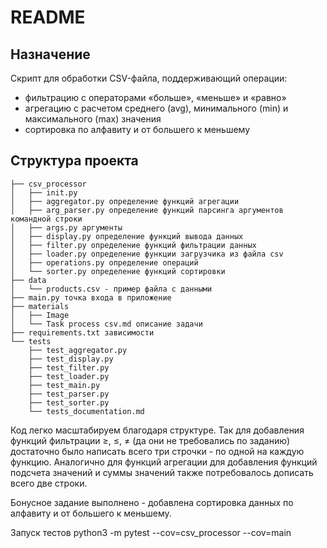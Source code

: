 # README

## Назначение
Скрипт для обработки CSV-файла, поддерживающий операции:

- фильтрацию с операторами «больше», «меньше» и «равно»
- агрегацию с расчетом среднего (avg), минимального (min) и максимального (max) значения
- сортировка по алфавиту и от большего к меньшему

## Структура проекта

```├── README.md
├── csv_processor 
│   ├── init.py
│   ├── aggregator.py определение функций агрегации
│   ├── arg_parser.py определение функций парсинга аргументов командной строки
│   ├── args.py аргументы
│   ├── display.py определение функций вывода данных
│   ├── filter.py определение функций фильтрации данных
│   ├── loader.py определение функции загрузчика из файла csv
│   ├── operations.py определение операций
│   └── sorter.py определение функций сортировки
├── data
│   └── products.csv - пример файла с данными
├── main.py точка входа в приложение
├── materials
│   ├── Image
│   └── Task process csv.md описание задачи
├── requirements.txt зависимости
└── tests
    ├── test_aggregator.py
    ├── test_display.py
    ├── test_filter.py
    ├── test_loader.py
    ├── test_main.py
    ├── test_parser.py
    ├── test_sorter.py
    └── tests_documentation.md
```

Код легко масштабируем благодаря структуре. Так для добавления функций фильтрации ≥, ≤, ≠ (да они не требовались по заданию) достаточно было написать всего три строчки - по одной на каждую функцию. Аналогично для функций агрегации для добавления функций подсчета значений и суммы значений также потребовалось дописать всего две строки.

Бонусное задание выполнено - добавлена сортировка данных по алфавиту и от большего к меньшему.

Запуск тестов python3 -m pytest --cov=csv_processor --cov=main